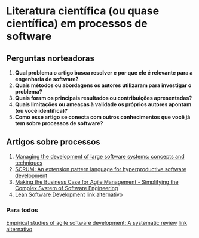# Literatura científica (ou quase científica) em processos de software


## Perguntas norteadoras
1. **Qual problema o artigo busca resolver e por que ele é relevante para a engenharia de software?**
2. **Quais métodos ou abordagens os autores utilizaram para investigar o problema?**
3. **Quais foram os principais resultados ou contribuições apresentadas?**
4. **Quais limitações ou ameaças à validade os próprios autores apontam (ou você identifica)?**
5. **Como esse artigo se conecta com outros conhecimentos que você já tem sobre processos de software?**

## Artigos sobre processos

1. [Managing the development of large software systems: concepts and techniques](https://blog.jbrains.ca/assets/articles/royce1970.pdf)
2. [SCRUM: An extension pattern language for hyperproductive software development](https://d1wqtxts1xzle7.cloudfront.net/46314540/SCRUM_An_extension_pattern_language_for_20160607-32322-1fhkb9s-libre.pdf)
3. [Making the Business Case for Agile Management - Simplifying the Complex System of Software Engineering](https://citeseerx.ist.psu.edu/document?repid=rep1&type=pdf&doi=89f6b61ff21c8561f782210ac46d9f71806c6ea6)
4. [Lean Software Development](https://ieeexplore.ieee.org/abstract/document/4222727) [link alternativo](https://drive.google.com/file/d/1GRuxd3XI3-sTR4IN-Ew_9C9PxYl1CcuT/view?usp=sharing)


### Para todos

[Empirical studies of agile software development: A systematic review](https://www.sciencedirect.com/science/article/abs/pii/S0950584908000256) [link alternativo](https://www.ttcenter.ir/ArticleFiles/ENARTICLE/3362.pdf)
